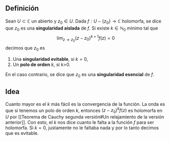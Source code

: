 
## Definición

Sean $U \subset \mathbb{C}$ un abierto y $z_{0} \in U$. Dada $f :U- \{ z_{0} \}\to \mathbb{C}$ holomorfa, se dice que $z_{0}$ es una **singularidad aislada** de $f$. Si existe $k \in \mathbb{N}_{0}$ mínimo tal que 
$$
\lim_{ z \to z_{0} } (z-z_{0})^{k+1} f(z)=0
$$
decimos que $z_{0}$ es 
1. Una **singularidad evitable**, si $k =0$,
2. Un **polo de orden** $k$, si k>0.

En el caso contrario, se dice que $z_{0}$ es una **singularidad esencial** de $f$.


## Idea

Cuanto mayor es el $k$ más fácil es la convergencia de la función. La onda es que si tenemos un polo de orden $k$, entonces $(z-z_{0})^{k}f(z)$ es holomorfa en $U$ por [[Teorema de Cauchy segunda versión#Un relajamiento de la versión anterior]]. Con esto, el $k$ nos dice cuanto le falta a la función $f$ para ser holomorfa. Si $k=0$, justamente no le faltaba nada y por lo tanto decimos que es evitable.